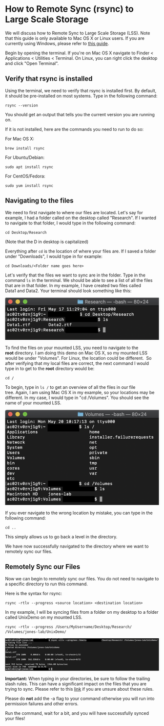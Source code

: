 # How to Remote Sync (rsync) to Large Scale Storage

We will discuss how to Remote Sync to Large Scale Storage (LSS). Note that this guide is only available to Mac OS X or Linux users. If you are currently using Windows, please refer to [this guide](robocopy.md). 

Begin by opening the terminal. If you're on Mac OS X navigate to Finder < Applications < Utilities < Terminal. On Linux, you can right click the desktop and click "Open Terminal".

Verify that rsync is installed
------------------------------

Using the terminal, we need to verify that rsync is installed first. By default, it should be pre-installed on most systems. Type in the following command: 

```
rsync --version
```

You should get an output that tells you the current version you are running on.

If it is not installed, here are the commands you need to run to do so:

For Mac OS X:

```
brew install rsync
```

For Ubuntu/Debian: 

```
sudo apt install rsync
```

For CentOS/Fedora: 

```
sudo yum install rsync
```

Navigating to the files
-----------------------

We need to first navigate to where our files are located. Let's say for example, I had a folder called on the desktop called "Research". If I wanted to navigate to that folder, I would type in the following command:

```
cd Desktop/Research
```

(Note that the D in desktop is capitalized)

Everything after `cd` is the location of where your files are. If I saved a folder under "Downloads", I would type in for example:

```
cd Downloads/<Folder name goes here> 
```


Let's verify that the files we want to sync are in the folder. Type in the command `ls` in the terminal. We should be able to see a list of all the files that are in that folder. In my example, I have created two files called Data1 and Data2. Your terminal should look something like this:

![verify_files](img/rsync_1_0.png)

To find the files on your mounted LSS, you need to navigate to the **root** directory. I am doing this demo on Mac OS X, so my mounted LSS would be under "Volumes". For Linux, the location could be different.  So after verifying that my local files are correct, the next command I would type in to get to the **root** directory would be:

```
cd /
```

To begin, type in `ls /` to get an overview of all the files in our file tree. Again, I am using Mac OS X in my example, so your locations may be different. In my case, I would type in "cd /Volumes". You should see the name of your mounted LSS.

![navigate_to_volumes](img/rsync_2_0.png)

If you ever navigate to the wrong location by mistake, you can type in the following command:

```
cd ..
```

This simply allows us to go back a level in the directory. 

We have now successfully navigated to the directory where we want to remotely sync our files. 

Remotely Sync our Files
-----------------------

Now we can begin to remotely sync our files. You do not need to navigate to a specific directory to run this command. 

Here is the syntax for rsync:

```
rsync -rtlv --progress <source location> <destination location> 
```

In my example, I will be syncing files from a folder on my desktop to a folder called UnixDemo on my mounted LSS.

```
rsync -rtlv --progress /Users/MyUsername/Desktop/Research/ /Volumes/jones-lab/UnixDemo/
```

![running_rsync_command](img/rsync_3_0.png)

**Important:** When typing in your directories, be sure to follow the trailing slash rules. This can have a significant impact on the files that you are trying to sync. Please refer to this [link](https://unix.stackexchange.com/questions/402555/why-add-a-trailing-slash-after-an-rsync-destination) if you are unsure about these rules.

Please do **not** add the -a flag to your command otherwise you will run into permission failures and other errors. 

Run the command, wait for a bit, and you will have successfully synced your files!